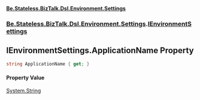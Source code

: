 #### [Be.Stateless.BizTalk.Dsl.Environment.Settings](README.md 'README')
### [Be.Stateless.BizTalk.Dsl.Environment.Settings](Be.Stateless.BizTalk.Dsl.Environment.Settings.md 'Be.Stateless.BizTalk.Dsl.Environment.Settings').[IEnvironmentSettings](IEnvironmentSettings.md 'Be.Stateless.BizTalk.Dsl.Environment.Settings.IEnvironmentSettings')

## IEnvironmentSettings.ApplicationName Property

```csharp
string ApplicationName { get; }
```

#### Property Value
[System.String](https://docs.microsoft.com/en-us/dotnet/api/System.String 'System.String')